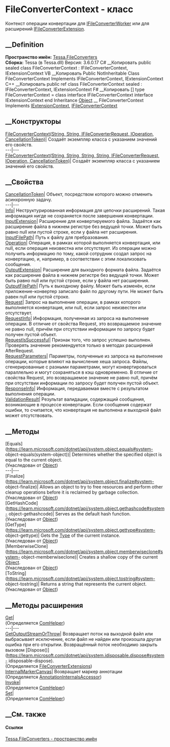 # FileConverterContext - класс
Контекст операции конвертации для
[IFileConverterWorker](T_Tessa_FileConverters_IFileConverterWorker.htm) или
для расширений
[IFileConverterExtension](T_Tessa_FileConverters_IFileConverterExtension.htm).
## __Definition
 **Пространство имён:** [Tessa.FileConverters](N_Tessa_FileConverters.htm)  
 **Сборка:** Tessa (в Tessa.dll) Версия: 3.6.0.17
C# __Копировать
     public sealed class FileConverterContext : IFileConverterContext, 
    	IExtensionContext
VB __Копировать
     Public NotInheritable Class FileConverterContext
    	Implements IFileConverterContext, IExtensionContext
C++ __Копировать
     public ref class FileConverterContext sealed : IFileConverterContext, 
    	IExtensionContext
F# __Копировать
     [<SealedAttribute>]
    type FileConverterContext = 
        class
            interface IFileConverterContext
            interface IExtensionContext
        end
Inheritance
    [Object](https://learn.microsoft.com/dotnet/api/system.object) __ FileConverterContext
Implements
    [IExtensionContext](T_Tessa_Extensions_IExtensionContext.htm), [IFileConverterContext](T_Tessa_FileConverters_IFileConverterContext.htm)
##  __Конструкторы
[FileConverterContext(String, String, IFileConverterRequest, IOperation,
CancellationToken)](M_Tessa_FileConverters_FileConverterContext__ctor_1.htm)|
Создаёт экземпляр класса с указанием значений его свойств.  
---|---  
[FileConverterContext(String, String, String, String, IFileConverterRequest,
IOperation,
CancellationToken)](M_Tessa_FileConverters_FileConverterContext__ctor.htm)|
Создаёт экземпляр класса с указанием значений его свойств.  
## __Свойства
[CancellationToken](P_Tessa_FileConverters_FileConverterContext_CancellationToken.htm)|
Объект, посредством которого можно отменить асинхронную задачу.  
---|---  
[Info](P_Tessa_FileConverters_FileConverterContext_Info.htm)|
Неструктурированная информация для цепочки расширений. Такая информация нигде
не сохраняется после завершения конвертации.  
[InputExtension](P_Tessa_FileConverters_FileConverterContext_InputExtension.htm)|
Расширение для конвертируемого файла. Задаётся как расширение файла в нижнем
регистре без ведущей точки. Может быть равно null или пустой строке, если у
файла нет расширения.  
[InputFilePath](P_Tessa_FileConverters_FileConverterContext_InputFilePath.htm)|
Путь к файлу для пребразования.  
[Operation](P_Tessa_FileConverters_FileConverterContext_Operation.htm)|
Операция, в рамках которой выполняется конвертация, или null, если операция
неизвестна или отсутствует. Из операции можно получить информацию по тому,
какой сотрудник создал запрос на конвертацию, и, например, в соответствии с
этим локализовать сообщения.  
[OutputExtension](P_Tessa_FileConverters_FileConverterContext_OutputExtension.htm)|
Расширение для выходного формата файла. Задаётся как расширение файла в нижнем
регистре без ведущей точки. Может быть равно null или пустой строке, если у
файла нет расширения.  
[OutputFilePath](P_Tessa_FileConverters_FileConverterContext_OutputFilePath.htm)|
Путь к выходному файлу. Может быть изменён, если приложение-конвертер записало
файл по другому пути. Не может быть равен null или пустой строке.  
[Request](P_Tessa_FileConverters_FileConverterContext_Request.htm)|  Запрос на
выполнение операции, в рамках которого выполняется конвертация, или null, если
запрос неизвестен или отсутствует.  
[RequestInfo](P_Tessa_FileConverters_FileConverterContext_RequestInfo.htm)|
Информация, полученная из запроса на выполнение операции. В отличие от
свойства Request, это возвращаемое значение не равно null, причём при
отсутствии информации по запросу будет получен пустой объект.  
[RequestIsSuccessful](P_Tessa_FileConverters_FileConverterContext_RequestIsSuccessful.htm)|
Признак того, что запрос успешно выполнен. Проверять значение рекомендуется
только в методах расширений AfterRequest.  
[RequestParameters](P_Tessa_FileConverters_FileConverterContext_RequestParameters.htm)|
Параметры, полученные из запроса на выполнение операции, которые влияют на
вычисление хеша запроса. Файлы, сгенерированные с разными параметрами, могут
конвертироваться параллельно и могут сохраняться в кэш одновременно. В отличие
от свойства Request, это возвращаемое значение не равно null, причём при
отсутствии информации по запросу будет получен пустой объект.  
[ResponseInfo](P_Tessa_FileConverters_FileConverterContext_ResponseInfo.htm)|
Информация, передаваемая вместе с результатом выполнения операции.  
[ValidationResult](P_Tessa_FileConverters_FileConverterContext_ValidationResult.htm)|
Результат валидации, содержащий сообщения, возникающие в процессе конвертации.
Если сообщения содержат ошибки, то считается, что конвертация не выполнена и
выходной файл может отсутствовать.  
## __Методы
[Equals](https://learn.microsoft.com/dotnet/api/system.object.equals#system-
object-equals\(system-object\))| Determines whether the specified object is
equal to the current object.  
(Унаследован от
[Object](https://learn.microsoft.com/dotnet/api/system.object))  
---|---  
[Finalize](https://learn.microsoft.com/dotnet/api/system.object.finalize#system-
object-finalize)| Allows an object to try to free resources and perform other
cleanup operations before it is reclaimed by garbage collection.  
(Унаследован от
[Object](https://learn.microsoft.com/dotnet/api/system.object))  
[GetHashCode](https://learn.microsoft.com/dotnet/api/system.object.gethashcode#system-
object-gethashcode)| Serves as the default hash function.  
(Унаследован от
[Object](https://learn.microsoft.com/dotnet/api/system.object))  
[GetType](https://learn.microsoft.com/dotnet/api/system.object.gettype#system-
object-gettype)| Gets the
[Type](https://learn.microsoft.com/dotnet/api/system.type) of the current
instance.  
(Унаследован от
[Object](https://learn.microsoft.com/dotnet/api/system.object))  
[MemberwiseClone](https://learn.microsoft.com/dotnet/api/system.object.memberwiseclone#system-
object-memberwiseclone)| Creates a shallow copy of the current
[Object](https://learn.microsoft.com/dotnet/api/system.object).  
(Унаследован от
[Object](https://learn.microsoft.com/dotnet/api/system.object))  
[ToString](https://learn.microsoft.com/dotnet/api/system.object.tostring#system-
object-tostring)| Returns a string that represents the current object.  
(Унаследован от
[Object](https://learn.microsoft.com/dotnet/api/system.object))  
##  __Методы расширения
[Get](M_Tessa_Extensions_Default_Client_EDS_ComHelper_Get.htm)|  
(Определяется
[ComHelper](T_Tessa_Extensions_Default_Client_EDS_ComHelper.htm))  
---|---  
[GetOutputStreamOrThrow](M_Tessa_FileConverters_FileConverterExtensions_GetOutputStreamOrThrow.htm)|
Возвращает поток на выходной файл или выбрасывает исключение, если файл не
найден или произошла другая ошибка при его открытии. Возвращённый поток
необходимо закрыть вызовом
[Dispose()](https://learn.microsoft.com/dotnet/api/system.idisposable.dispose#system-
idisposable-dispose).  
(Определяется
[FileConverterExtensions](T_Tessa_FileConverters_FileConverterExtensions.htm))  
[InternalMarkerCanvas](M_Tessa_UI_Views_Charting_Annotations_AnnotationInternalsAccessor_InternalMarkerCanvas.htm)|
Возвращает маркер аннотации  
(Определяется
[AnnotationInternalsAccessor](T_Tessa_UI_Views_Charting_Annotations_AnnotationInternalsAccessor.htm))  
[Invoke](M_Tessa_Extensions_Default_Client_EDS_ComHelper_Invoke.htm)|  
(Определяется
[ComHelper](T_Tessa_Extensions_Default_Client_EDS_ComHelper.htm))  
[Set](M_Tessa_Extensions_Default_Client_EDS_ComHelper_Set.htm)|  
(Определяется
[ComHelper](T_Tessa_Extensions_Default_Client_EDS_ComHelper.htm))  
##  __См. также
#### Ссылки
[Tessa.FileConverters - пространство имён](N_Tessa_FileConverters.htm)
